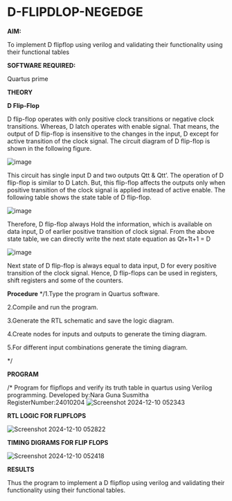 # D-FLIPDLOP-NEGEDGE

**AIM:**

To implement  D flipflop using verilog and validating their functionality using their functional tables

**SOFTWARE REQUIRED:**

Quartus prime

**THEORY**

**D Flip-Flop**

D flip-flop operates with only positive clock transitions or negative clock transitions. Whereas, D latch operates with enable signal. That means, the output of D flip-flop is insensitive to the changes in the input, D except for active transition of the clock signal. The circuit diagram of D flip-flop is shown in the following figure.

![image](https://github.com/naavaneetha/D-FLIPDLOP-NEGEDGE/assets/154305477/48c81fe8-bc3f-40e7-95e2-519fc155ad51)

This circuit has single input D and two outputs Qtt & Qtt’. The operation of D flip-flop is similar to D Latch. But, this flip-flop affects the outputs only when positive transition of the clock signal is applied instead of active enable. The following table shows the state table of D flip-flop.

![image](https://github.com/naavaneetha/D-FLIPDLOP-NEGEDGE/assets/154305477/e5f3fda7-68ec-4a3a-a0a4-cf6f9cc4ab55)

Therefore, D flip-flop always Hold the information, which is available on data input, D of earlier positive transition of clock signal. From the above state table, we can directly write the next state equation as Qt+1t+1 = D

![image](https://github.com/naavaneetha/D-FLIPDLOP-NEGEDGE/assets/154305477/8592c0d8-2917-4142-91b9-d6c30dd891d2)

Next state of D flip-flop is always equal to data input, D for every positive transition of the clock signal. Hence, D flip-flops can be used in registers, shift registers and some of the counters.

**Procedure**
*/1.Type the program in Quartus software.

2.Compile and run the program.

3.Generate the RTL schematic and save the logic diagram.

4.Create nodes for inputs and outputs to generate the timing diagram.

5.For different input combinations generate the timing diagram.

 */

**PROGRAM**

/* Program for flipflops and verify its truth table in quartus using Verilog programming. Developed by:Nara Guna Susmitha RegisterNumber:24010204
![Screenshot 2024-12-10 052343](https://github.com/user-attachments/assets/8f82d207-0ff5-47d6-9717-38c4c2d00859)


**RTL LOGIC FOR FLIPFLOPS**

![Screenshot 2024-12-10 052822](https://github.com/user-attachments/assets/38bdd7ca-e2f0-4982-a03b-3eb4768fe064)



**TIMING DIGRAMS FOR FLIP FLOPS**

![Screenshot 2024-12-10 052418](https://github.com/user-attachments/assets/073e26be-ef6f-4957-afc3-8f4087b5a3e0)


**RESULTS**

Thus the program to implement a D flipflop using verilog and validating their functionality using their functional tables.
